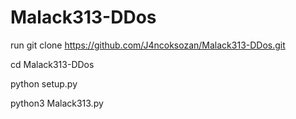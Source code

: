 # Malack313-DDos
run 
git clone https://github.com/J4ncoksozan/Malack313-DDos.git

cd Malack313-DDos

python setup.py

python3 Malack313.py
